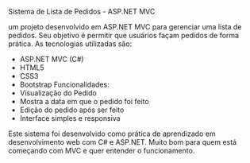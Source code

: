 Sistema de Lista de Pedidos - ASP.NET MVC

um projeto desenvolvido em ASP.NET MVC para gerenciar uma lista de pedidos. Seu objetivo é permitir que usuários façam pedidos de forma prática. As tecnologias utilizadas são:
- ASP.NET MVC (C#)
- HTML5
- CSS3
- Bootstrap
Funcionalidades:
- Visualização do Pedido
- Mostra a data em que o pedido foi feito
- Edição do pedido após ser feito
- Interface simples e responsiva

Este sistema foi desenvolvido como prática de aprendizado em desenvolvimento web com C# e ASP.NET. Muito bom para quem está começando com MVC e quer entender o funcionamento.
